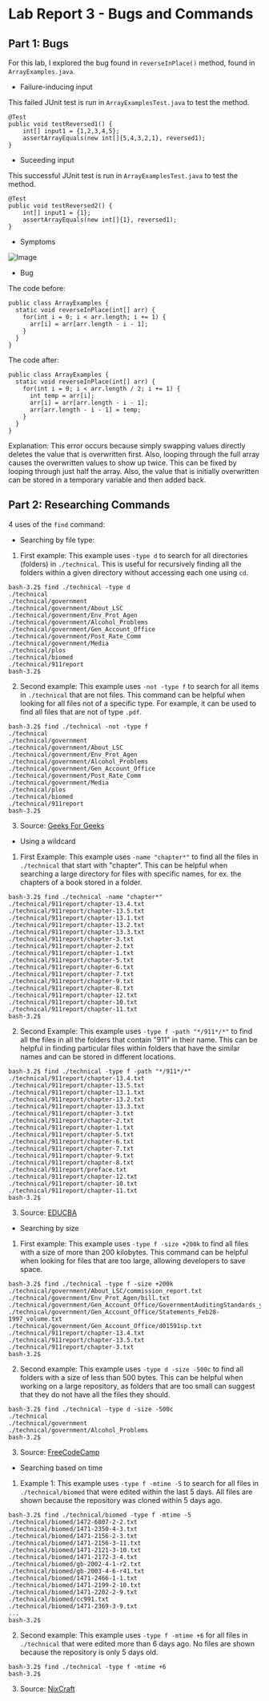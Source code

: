 # Lab Report 3 - Bugs and Commands

## Part 1: Bugs
For this lab, I explored the bug found in `reverseInPlace()` method, found in `ArrayExamples.java`. 


- Failure-inducing input

This failed JUnit test is run in `ArrayExamplesTest.java` to test the method.
```
@Test
public void testReversed1() {
    int[] input1 = {1,2,3,4,5};
    assertArrayEquals(new int[]{5,4,3,2,1}, reversed1);
}
```

- Suceeding input

This successful JUnit test is run in `ArrayExamplesTest.java` to test the method.
```
@Test
public void testReversed2() {
    int[] input1 = {1};
    assertArrayEquals(new int[]{1}, reversed1);
}
```

- Symptoms

![Image](test_error.png)

- Bug

The code before:
```
public class ArrayExamples {
  static void reverseInPlace(int[] arr) {
    for(int i = 0; i < arr.length; i += 1) {
      arr[i] = arr[arr.length - i - 1];
    }
  }
}
```

The code after:
```
public class ArrayExamples {
  static void reverseInPlace(int[] arr) {
    for(int i = 0; i < arr.length / 2; i += 1) {
      int temp = arr[i];
      arr[i] = arr[arr.length - i - 1];
      arr[arr.length - i - 1] = temp;
    }
  }
}
```

Explanation: 
This error occurs because simply swapping values directly deletes the value that is overwritten first. Also, looping through the full array causes the overwritten values to show up twice. This can be fixed by looping through just half the array. Also, the value that is initially overwritten can be stored in a temporary variable and then added back.


## Part 2: Researching Commands
4 uses of the `find` command:
- Searching by file type:

1. First example: This example uses `-type d` to search for all directories (folders) in `./technical`. This is useful for recursively finding all the folders within a given directory without accessing each one using `cd`.
```
bash-3.2$ find ./technical -type d
./technical
./technical/government
./technical/government/About_LSC
./technical/government/Env_Prot_Agen
./technical/government/Alcohol_Problems
./technical/government/Gen_Account_Office
./technical/government/Post_Rate_Comm
./technical/government/Media
./technical/plos
./technical/biomed
./technical/911report
bash-3.2$ 
```
2. Second example: This example uses `-not -type f` to search for all items in `./technical` that are not files. This command can be helpful when looking for all files not of a specific type. For example, it can be used to find all files that are not of type `.pdf`.
```
bash-3.2$ find ./technical -not -type f
./technical
./technical/government
./technical/government/About_LSC
./technical/government/Env_Prot_Agen
./technical/government/Alcohol_Problems
./technical/government/Gen_Account_Office
./technical/government/Post_Rate_Comm
./technical/government/Media
./technical/plos
./technical/biomed
./technical/911report
bash-3.2$ 
```
3. Source: [Geeks For Geeks](https://www.geeksforgeeks.org/find-command-in-linux-with-examples/)

- Using a wildcard

1. First Example: This example uses `-name "chapter*"` to find all the files in `./technical` that start with "chapter". This can be helpful when searching a large directory for files with specific names, for ex. the chapters of a book stored in a folder.
```
bash-3.2$ find ./technical -name "chapter*"
./technical/911report/chapter-13.4.txt
./technical/911report/chapter-13.5.txt
./technical/911report/chapter-13.1.txt
./technical/911report/chapter-13.2.txt
./technical/911report/chapter-13.3.txt
./technical/911report/chapter-3.txt
./technical/911report/chapter-2.txt
./technical/911report/chapter-1.txt
./technical/911report/chapter-5.txt
./technical/911report/chapter-6.txt
./technical/911report/chapter-7.txt
./technical/911report/chapter-9.txt
./technical/911report/chapter-8.txt
./technical/911report/chapter-12.txt
./technical/911report/chapter-10.txt
./technical/911report/chapter-11.txt
bash-3.2$ 
```
2. Second Example: This example uses `-type f -path "*/911*/*"` to find all the files in all the folders that contain "911" in their name. This can be helpful in finding particular files within folders that have the similar names and can be stored in different locations. 
```
bash-3.2$ find ./technical -type f -path "*/911*/*"
./technical/911report/chapter-13.4.txt
./technical/911report/chapter-13.5.txt
./technical/911report/chapter-13.1.txt
./technical/911report/chapter-13.2.txt
./technical/911report/chapter-13.3.txt
./technical/911report/chapter-3.txt
./technical/911report/chapter-2.txt
./technical/911report/chapter-1.txt
./technical/911report/chapter-5.txt
./technical/911report/chapter-6.txt
./technical/911report/chapter-7.txt
./technical/911report/chapter-9.txt
./technical/911report/chapter-8.txt
./technical/911report/preface.txt
./technical/911report/chapter-12.txt
./technical/911report/chapter-10.txt
./technical/911report/chapter-11.txt
bash-3.2$ 
```
3. Source: [EDUCBA](https://www.educba.com/linux-wildcards/)

- Searching by size

1. First example: This example uses `-type f -size +200k` to find all files with a size of more than 200 kilobytes. This command can be helpful when looking for files that are too large, allowing developers to save space. 
```
bash-3.2$ find ./technical -type f -size +200k
./technical/government/About_LSC/commission_report.txt
./technical/government/Env_Prot_Agen/bill.txt
./technical/government/Gen_Account_Office/GovernmentAuditingStandards_yb2002ed.txt
./technical/government/Gen_Account_Office/Statements_Feb28-1997_volume.txt
./technical/government/Gen_Account_Office/d01591sp.txt
./technical/911report/chapter-13.4.txt
./technical/911report/chapter-13.5.txt
./technical/911report/chapter-3.txt
bash-3.2$ 
```
2. Second example: This example uses `-type d -size -500c` to find all folders with a size of less than 500 bytes. This can be helpful when working on a large repository, as folders that are too small can suggest that they do not have all the files they should.
```
bash-3.2$ find ./technical -type d -size -500c
./technical
./technical/government
./technical/government/Alcohol_Problems
bash-3.2$ 
```
3. Source: [FreeCodeCamp](https://www.freecodecamp.org/news/how-to-search-files-in-the-linux-terminal/#:~:text=How%20to%20Search%20a%20File%20by%20Size%20in%20Linux,than%20and%20less%20than%2C%20respectively.&text=In%20the%20above%20screenshot%2C%20we%27re%20finding%20all%20the%20files,size%20greater%20than%201%20GB.)

- Searching based on time

1. Example 1: This example uses `-type f -mtime -5` to search for all files in `./technical/biomed` that were edited within the last 5 days. All files are shown because the repository was cloned within 5 days ago.
```
bash-3.2$ find ./technical/biomed -type f -mtime -5
./technical/biomed/1472-6807-2-2.txt
./technical/biomed/1471-2350-4-3.txt
./technical/biomed/1471-2156-2-3.txt
./technical/biomed/1471-2156-3-11.txt
./technical/biomed/1471-2121-3-10.txt
./technical/biomed/1471-2172-3-4.txt
./technical/biomed/gb-2002-4-1-r2.txt
./technical/biomed/gb-2003-4-6-r41.txt
./technical/biomed/1471-2466-1-1.txt
./technical/biomed/1471-2199-2-10.txt
./technical/biomed/1471-2202-2-9.txt
./technical/biomed/cc991.txt
./technical/biomed/1471-2369-3-9.txt
...
bash-3.2$ 
```
2. Second example: This example uses `-type f -mtime +6` for all files in `./technical` that were edited more than 6 days ago. No files are shown because the repository is only 5 days old.
```
bash-3.2$ find ./technical -type f -mtime +6
bash-3.2$ 
```
3. Source: [NixCraft](https://www.cyberciti.biz/faq/howto-finding-files-by-date/)



